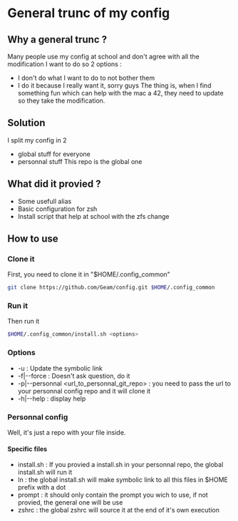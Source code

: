 # General trunc of my config

## Why a general trunc ?
Many people use my config at school and don't agree with all the modification I
want to do so 2 options :
- I don't do what I want to do to not bother them
- I do it because I really want it, sorry guys
The thing is, when I find something fun which can help with the mac a 42, they
need to update so they take the modification.

## Solution
I split my config in 2
- global stuff for everyone
- personnal stuff
This repo is the global one

## What did it provied ?
- Some usefull alias
- Basic configuration for zsh
- Install script that help at school with the zfs change

## How to use
### Clone it
First, you need to clone it in "$HOME/.config_common"
```bash
git clone https://github.com/Geam/config.git $HOME/.config_common
```
### Run it
Then run it
```bash
$HOME/.config_common/install.sh <options>
```
### Options
- -u : Update the symbolic link
- -f|--force : Doesn't ask question, do it
- -p|--personnal <url_to_personnal_git_repo> : you need to pass the url to your
  personnal config repo and it will clone it
- -h|--help : display help

### Personnal config
Well, it's just a repo with your file inside.
#### Specific files
- install.sh : If you provied a install.sh in your personnal repo, the global
  install.sh will run it
- ln : the global install.sh will make symbolic link to all this files in $HOME
  prefix with a dot
- prompt : it should only contain the prompt you wich to use, if not provied,
  the general one will be use
- zshrc : the global zshrc will source it at the end of it's own execution
